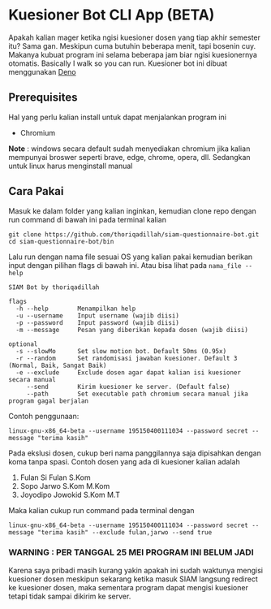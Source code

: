 # Kuesioner Bot CLI App (BETA)
Apakah kalian mager ketika ngisi kuesioner dosen yang tiap akhir semester itu? Sama gan. Meskipun cuma butuhin beberapa menit, tapi bosenin cuy. Makanya kubuat program ini selama beberapa jam biar ngisi kuesionernya otomatis. Basically I walk so you can run.
Kuesioner bot ini dibuat menggunakan [Deno](https://deno.land/)

## Prerequisites
Hal yang perlu kalian install untuk dapat menjalankan program ini

* Chromium

**Note** : windows secara default sudah menyediakan chromium jika kalian mempunyai broswer seperti brave, edge, chrome, opera, dll. Sedangkan untuk linux harus menginstall manual

## Cara Pakai
Masuk ke dalam folder yang kalian inginkan, kemudian clone repo dengan run command di bawah ini pada terminal kalian
```
git clone https://github.com/thoriqadillah/siam-questionnaire-bot.git
cd siam-questionnaire-bot/bin
```
Lalu run dengan nama file sesuai OS yang kalian pakai kemudian berikan input dengan pilihan flags di bawah ini. Atau bisa lihat pada `nama_file --help`
```
SIAM Bot by thoriqadillah
    
flags
  -h --help        Menampilkan help
  -u --username    Input username (wajib diisi)
  -p --password    Input password (wajib diisi)
  -m --message     Pesan yang diberikan kepada dosen (wajib diisi)

optional
  -s --slowMo      Set slow motion bot. Default 50ms (0.95x)
  -r --random      Set randomisasi jawaban kuesioner. Default 3 (Normal, Baik, Sangat Baik)
  -e --exclude     Exclude dosen agar dapat kalian isi kuesioner secara manual
     --send        Kirim kuesioner ke server. (Default false)
     --path        Set executable path chromium secara manual jika program gagal berjalan
```
Contoh penggunaan:
```
linux-gnu-x86_64-beta --username 195150400111034 --password secret --message "terima kasih"
```
Pada ekslusi dosen, cukup beri nama panggilannya saja dipisahkan dengan koma tanpa spasi. Contoh dosen yang ada di kuesioner kalian adalah 

1. Fulan Si Fulan S.Kom
2. Sopo Jarwo S.Kom M.Kom
3. Joyodipo Jowokid S.Kom M.T

Maka kalian cukup run command pada terminal dengan
```
linux-gnu-x86_64-beta --username 195150400111034 --password secret --message "terima kasih" --exclude fulan,jarwo --send true
```
### **WARNING : PER TANGGAL 25 MEI PROGRAM INI BELUM JADI**
Karena saya pribadi masih kurang yakin apakah ini sudah waktunya mengisi kuesioner dosen meskipun sekarang ketika masuk SIAM langsung redirect ke kuesioner dosen, maka sementara program dapat mengisi kuesioner tetapi tidak sampai dikirim ke server.

